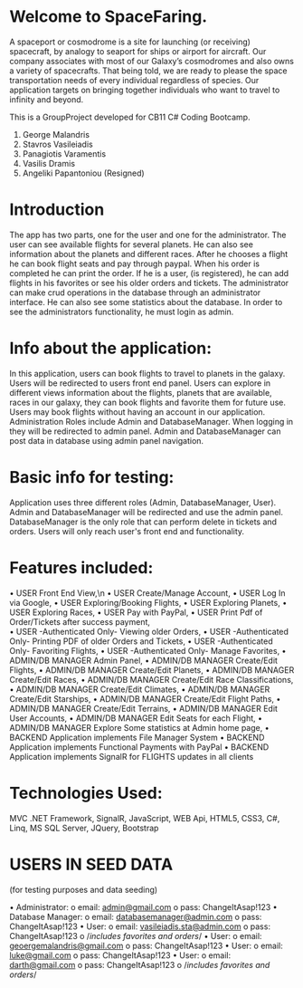 # Welcome to SpaceFaring.

A spaceport or cosmodrome is a site for launching (or receiving) spacecraft, by analogy to seaport for ships or airport for aircraft. Our company associates with most of our Galaxy’s cosmodromes and also owns a variety of spacecrafts.
That being told, we are ready to please the space transportation needs of every individual regardless of species. Our application targets on bringing together individuals who want to travel to infinity and beyond.

This is a GroupProject developed for CB11 C# Coding Bootcamp.
1. George Malandris
2. Stavros Vasileiadis
3. Panagiotis Varamentis
4. Vasilis Dramis
5. Angeliki Papantoniou (Resigned)

# Introduction
The app has two parts, one for the user and one for the administrator. 
The user can see available flights for several planets. He can also see information about the planets and different races. After he chooses a flight he can book flight seats and pay through paypal. When his order is completed he can print the order. If he is a user, (is registered), he can add flights in his favorites or see his older orders and tickets.
The administrator can make crud operations in the database through an administrator interface. He can also see some statistics about the database. In order to see the administrators functionality, he must login as admin.

# Info about the application:
In this application, users can book flights to travel to planets in the galaxy.
Users will be redirected to users front end panel.
Users can explore in different views information about the flights, planets that are available, races
in our galaxy, they can book flights and favorite them for future use.
Users may book flights without having an account in our application.
Administration Roles include Admin and DatabaseManager.
When logging in they will be redirected to admin panel.
Admin and DatabaseManager can post data in database using admin panel navigation.

# Basic info for testing:
Application uses three different roles (Admin, DatabaseManager, User).
Admin and DatabaseManager will be redirected and use the admin panel.
DatabaseManager is the only role that can perform delete in tickets and orders.
Users will only reach user's front end and functionality.

# Features included:
•	USER Front End View,\n
•	USER Create/Manage Account,
•	USER Log In via Google,
•	USER Exploring/Booking Flights,
•	USER Exploring Planets, 
•	USER Exploring Races,
•	USER Pay with PayPal,
•	USER Print Pdf of Order/Tickets after success payment,  
•	USER -Authenticated Only- Viewing older Orders,
•	USER -Authenticated Only- Printing PDF of older Orders and Tickets,
•	USER -Authenticated Only- Favoriting Flights,
•	USER -Authenticated Only- Manage Favorites,
•	ADMIN/DB MANAGER Admin Panel,
•	ADMIN/DB MANAGER Create/Edit Flights,
•	ADMIN/DB MANAGER Create/Edit Planets,
•	ADMIN/DB MANAGER Create/Edit Races,
•	ADMIN/DB MANAGER Create/Edit Race Classifications,
•	ADMIN/DB MANAGER Create/Edit Climates,
•	ADMIN/DB MANAGER Create/Edit Starships,
•	ADMIN/DB MANAGER Create/Edit Flight Paths,
•	ADMIN/DB MANAGER Create/Edit Terrains,
•	ADMIN/DB MANAGER Edit User Accounts,
•	ADMIN/DB MANAGER Edit Seats for each Flight,
•	ADMIN/DB MANAGER Explore Some statistics at Admin home page,
•	BACKEND Application implements File Manager System
•	BACKEND Application implements Functional Payments with PayPal
•	BACKEND Application implements SignalR for FLIGHTS updates in all clients

# Technologies Used:
MVC .NET Framework, SignalR, JavaScript, WEB Api, HTML5, CSS3, C#, Linq, MS SQL Server, JQuery, Bootstrap

# USERS IN SEED DATA 
(for testing purposes and data seeding)

•	Administrator:
  o	email:	admin@gmail.com 
  o	pass:	ChangeItAsap!123
•	Database Manager:
  o	email:	databasemanager@admin.com 
  o	pass:	ChangeItAsap!123
•	User:
  o	email:	vasileiadis.sta@admin.com 
  o	pass:	ChangeItAsap!123
  o	/*includes favorites and orders*/
•	User:
  o	email:	geoergemalandris@gmail.com 
  o	pass:	ChangeItAsap!123
•	User:
  o	email:	luke@gmail.com 
  o	pass:	ChangeItAsap!123
•	User:
  o	email:	darth@gmail.com 
  o	pass:	ChangeItAsap!123
  o	/*includes favorites and orders*/

